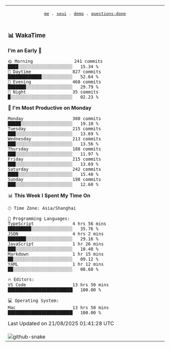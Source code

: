 
<div align="center">

<table>
<tr><td>
  <p align="center">
  <samp>
    <a href="https://github.com/seaeam/seaeam">me</a> .
    <a href="https://github.com/SeaMmMm/se-element">seui</a> .
    <a href="https://github.com/seaeam/project-demo">demo</a> .
    <a href="https://github.com/506-FETL/one-question-per-day">questions-done</a>
    
  </samp>
    </p>
</td></tr>

<tr><td>

### 📊 WakaTime

<!--START_SECTION:waka-->
**I'm an Early 🐤** 

```text
🌞 Morning                241 commits         ████░░░░░░░░░░░░░░░░░░░░░   15.34 % 
🌆 Daytime                827 commits         █████████████░░░░░░░░░░░░   52.64 % 
🌃 Evening                468 commits         ███████░░░░░░░░░░░░░░░░░░   29.79 % 
🌙 Night                  35 commits          █░░░░░░░░░░░░░░░░░░░░░░░░   02.23 % 
```
📅 **I'm Most Productive on Monday** 

```text
Monday                   300 commits         █████░░░░░░░░░░░░░░░░░░░░   19.10 % 
Tuesday                  215 commits         ███░░░░░░░░░░░░░░░░░░░░░░   13.69 % 
Wednesday                213 commits         ███░░░░░░░░░░░░░░░░░░░░░░   13.56 % 
Thursday                 188 commits         ███░░░░░░░░░░░░░░░░░░░░░░   11.97 % 
Friday                   215 commits         ███░░░░░░░░░░░░░░░░░░░░░░   13.69 % 
Saturday                 242 commits         ████░░░░░░░░░░░░░░░░░░░░░   15.40 % 
Sunday                   198 commits         ███░░░░░░░░░░░░░░░░░░░░░░   12.60 % 
```


📊 **This Week I Spent My Time On** 

```text
🕑︎ Time Zone: Asia/Shanghai

💬 Programming Languages: 
TypeScript               4 hrs 56 mins       █████████░░░░░░░░░░░░░░░░   35.76 % 
JSON                     4 hrs 2 mins        ███████░░░░░░░░░░░░░░░░░░   29.16 % 
JavaScript               1 hr 26 mins        ███░░░░░░░░░░░░░░░░░░░░░░   10.40 % 
Markdown                 1 hr 15 mins        ██░░░░░░░░░░░░░░░░░░░░░░░   09.12 % 
YAML                     1 hr 12 mins        ██░░░░░░░░░░░░░░░░░░░░░░░   08.68 % 

🔥 Editors: 
VS Code                  13 hrs 50 mins      █████████████████████████   100.00 % 

💻 Operating System: 
Mac                      13 hrs 50 mins      █████████████████████████   100.00 % 
```


 Last Updated on 21/08/2025 01:41:28 UTC
<!--END_SECTION:waka-->
</td></tr>

<tr><td>
  <img alt="github-snake" src="profile-snake-contrib/github-user-contribution.svg"/>
</td></tr>

</table>
